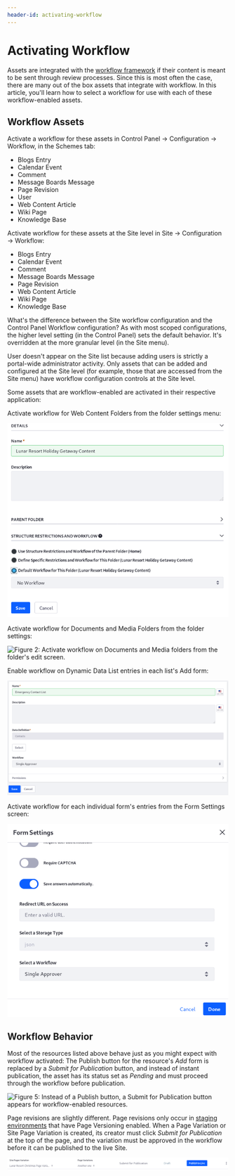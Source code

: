 ```yaml
---
header-id: activating-workflow
---
```


# Activating Workflow

Assets are integrated with the 
[workflow framework](/docs/7-1/tutorials/-/knowledge_base/t/liferays-workflow-framework)
if their content is meant to be sent through review processes. Since this is
most often the case, there are many out of the box assets that integrate with
workflow. In this article, you'll learn how to select a workflow for use with
each of these workflow-enabled assets.

## Workflow Assets

Activate a workflow for these assets in Control Panel &rarr; Configuration
&rarr; Workflow, in the Schemes tab:

- Blogs Entry
- Calendar Event
- Comment
- Message Boards Message
- Page Revision
- User
- Web Content Article
- Wiki Page
- Knowledge Base

Activate workflow for these assets at the Site level in Site &rarr;
Configuration &rarr; Workflow:

- Blogs Entry
- Calendar Event
- Comment
- Message Boards Message
- Page Revision
- Web Content Article
- Wiki Page
- Knowledge Base

What's the difference between the Site workflow configuration and the Control
Panel Workflow configuration? As with most scoped configurations, the higher
level setting (in the Control Panel) sets the default behavior. It's overridden
at the more granular level (in the Site menu).

User doesn't appear on the Site list because adding users is strictly a
portal-wide administrator activity. Only assets that can be added and configured
at the Site level (for example, those that are accessed from the Site menu) have
workflow configuration controls at the Site level.

Some assets that are workflow-enabled are activated in their respective
application: 

Activate workflow for Web Content Folders from the folder settings menu:

![Figure 1: Activate workflow on Web Content folders from the folder's edit screen.](../../images/workflow-web-content-folder.png)

Activate workflow for Documents and Media Folders from the folder settings:

![Figure 2: Activate workflow on Documents and Media folders from the folder's
edit screen.](../../images/workflow-dm-folder.png)

Enable workflow on Dynamic Data List entries in each list's Add form:

![Figure 3: Activate workflow for each individual Dynamic Data List.](../../images/workflow-ddl.png)

Activate workflow for each individual form's entries from the Form Settings screen:

![Figure 4: Activate workflow on each form's entries from the Form Settings window.](../../images/workflow-form.png)

## Workflow Behavior

Most of the resources listed above behave just as you might expect with workflow
activated: The Publish button for the resource's *Add* form is replaced by a
*Submit for Publication* button, and instead of instant publication, the asset
has its status set as *Pending* and must proceed through the workflow before
publication. 

![Figure 5: Instead of a Publish button, a Submit for Publication button appears
for workflow-enabled resources.](../../images/submit-for-publication.png)

Page revisions are slightly different. Page revisions only occur in 
[staging environments](/docs/7-1/user/-/knowledge_base/u/staging-content-for-publication) 
that have Page Versioning enabled. When a Page Variation or Site Page Variation
is created, its creator must click *Submit for Publication* at the top of the
page, and the variation must be approved in the workflow before it can be
published to the live Site.

![Figure 6: With workflow enabled on Page Revisions, the Site administrator must submit their page variation for publication before it can go live.](../../images/page-revision-submission.png)
